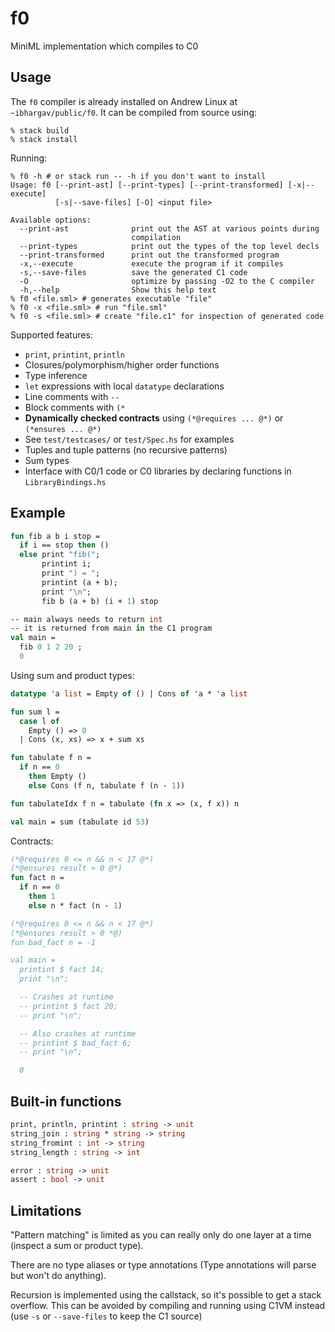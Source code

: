# f0

MiniML implementation which compiles to C0

## Usage
The `f0` compiler is already installed on Andrew Linux at `~ibhargav/public/f0`. It can be compiled from source using:
```
% stack build
% stack install 
```

Running:
```
% f0 -h # or stack run -- -h if you don't want to install
Usage: f0 [--print-ast] [--print-types] [--print-transformed] [-x|--execute]
          [-s|--save-files] [-O] <input file>

Available options:
  --print-ast              print out the AST at various points during
                           compilation
  --print-types            print out the types of the top level decls
  --print-transformed      print out the transformed program
  -x,--execute             execute the program if it compiles
  -s,--save-files          save the generated C1 code
  -O                       optimize by passing -O2 to the C compiler
  -h,--help                Show this help text
% f0 <file.sml> # generates executable "file"
% f0 -x <file.sml> # run "file.sml"
% f0 -s <file.sml> # create "file.c1" for inspection of generated code
```

Supported features:
 - `print`, `printint`, `println`
 - Closures/polymorphism/higher order functions
 - Type inference
 - `let` expressions with local `datatype` declarations
 - Line comments with `--` 
 - Block comments with `(*` 
 - **Dynamically checked contracts** using `(*@requires ... @*)` or `(*ensures ... @*)` 
 - See `test/testcases/` or `test/Spec.hs` for examples
 - Tuples and tuple patterns (no recursive patterns)
 - Sum types
 - Interface with C0/1 code or C0 libraries by declaring functions in `LibraryBindings.hs`

## Example

```sml
fun fib a b i stop =
  if i == stop then ()
  else print "fib(";
       printint i;
       print ") = ";
       printint (a + b);
       print "\n";
       fib b (a + b) (i + 1) stop

-- main always needs to return int
-- it is returned from main in the C1 program
val main = 
  fib 0 1 2 20 ; 
  0
```

Using sum and product types:
```sml
datatype 'a list = Empty of () | Cons of 'a * 'a list 

fun sum l =
  case l of
    Empty () => 0
  | Cons (x, xs) => x + sum xs

fun tabulate f n =
  if n == 0
    then Empty ()
    else Cons (f n, tabulate f (n - 1))

fun tabulateIdx f n = tabulate (fn x => (x, f x)) n

val main = sum (tabulate id 53)
```

Contracts:
```sml
(*@requires 0 <= n && n < 17 @*)
(*@ensures result > 0 @*)
fun fact n = 
  if n == 0 
    then 1 
    else n * fact (n - 1)

(*@requires 0 <= n && n < 17 @*)
(*@ensures result > 0 *@)
fun bad_fact n = -1

val main = 
  printint $ fact 14;
  print "\n";

  -- Crashes at runtime
  -- printint $ fact 20;
  -- print "\n";

  -- Also crashes at runtime
  -- printint $ bad_fact 6;
  -- print "\n";

  0
```

## Built-in functions
```sml
print, println, printint : string -> unit 
string_join : string * string -> string
string_fromint : int -> string
string_length : string -> int

error : string -> unit
assert : bool -> unit
```

## Limitations
"Pattern matching" is limited as you can really only
do one layer at a time (inspect a sum or product type).

There are no type aliases or type annotations (Type annotations will parse but won't do anything).

Recursion is implemented using the callstack,
so it's possible to get a stack overflow. This can be avoided by
compiling and running using C1VM instead (use `-s` or `--save-files` to
keep the C1 source)
